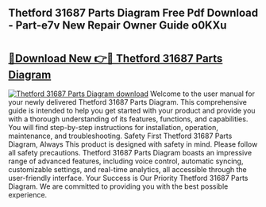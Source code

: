 ## Thetford 31687 Parts Diagram Free Pdf Download - Part-e7v New Repair Owner Guide o0KXu

# <h2><a href="http://dfse70.blite.top/?on=Thetford+31687+Parts+Diagram">🔗Download New 👉🔴 Thetford 31687 Parts Diagram</a></h2>

[![Thetford 31687 Parts Diagram download](https://i.imgur.com/lujVjoI.png)](http://dfse70.blite.top/?on=Thetford+31687+Parts+Diagram)
Welcome to the user manual for your newly delivered Thetford 31687 Parts Diagram. This comprehensive guide is intended to help you get started with your product and provide you with a thorough understanding of its features, functions, and capabilities. You will find step-by-step instructions for installation, operation, maintenance, and troubleshooting. Safety First Thetford 31687 Parts Diagram, Always This product is designed with safety in mind. Please follow all safety precautions. Thetford 31687 Parts Diagram boasts an impressive range of advanced features, including voice control, automatic syncing, customizable settings, and real-time analytics, all accessible through the user-friendly interface. Your Success is Our Priority Thetford 31687 Parts Diagram. We are committed to providing you with the best possible experience.
